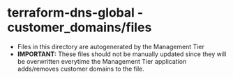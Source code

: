 # terraform-dns-global - customer_domains/files
* Files in this directory are autogenerated by the Management Tier
* **IMPORTANT:** These files should not be manually updated since they will be overwritten everytime the Management Tier application adds/removes customer domains to the file.

